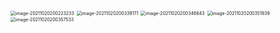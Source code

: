<img src="D:\dev\AllNote\.mdnote\assets\image-20211020200223233.png" alt="image-20211020200223233" style="zoom:50%;" />

<img src="D:\dev\AllNote\.mdnote\assets\image-20211020200339171.png" alt="image-20211020200339171" style="zoom:50%;" />

<img src="D:\dev\AllNote\.mdnote\assets\image-20211020200346643.png" alt="image-20211020200346643" style="zoom:50%;" />

<img src="D:\dev\AllNote\.mdnote\assets\image-20211020200351939.png" alt="image-20211020200351939" style="zoom:50%;" />

<img src="D:\dev\AllNote\.mdnote\assets\image-20211020200357533.png" alt="image-20211020200357533" style="zoom:50%;" />